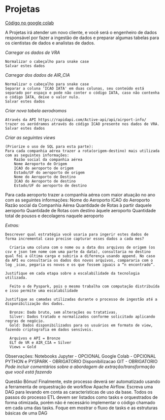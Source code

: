 # Projetas

[Código no google colab](https://colab.research.google.com/drive/17TG3qnL-Q3OmoRCAWL5BtkcslVqlVBm1?usp=sharing)

  A Projetas irá atender um novo cliente, e você será o engenheiro de dados responsável por fazer a ingestão de dados e preparar algumas tabelas para os cientistas de dados e analistas de dados.

*Carregar os dados de VRA*

	Normalizar o cabeçalho para snake case
	Salvar estes dados
	
*Carregar dos dados de AIR_CIA*

	Normalizar o cabeçalho para snake case
	Separar a coluna 'ICAO IATA' em duas colunas, seu conteúdo está separado por espaço e pode não conter o código IATA, caso não contenha o código IATA, deixe o valor nulo.
	Salvar estes dados

*Criar nova tabela aerodromos*

	Através da API https://rapidapi.com/Active-api/api/airport-info/ trazer os aeródramos através do código ICAO presente nos dados de VRA.
	Salvar estes dados

*Criar as seguintes views*

	(Priorize o uso de SQL para esta parte):
	Para cada companhia aérea trazer a rota(origem-destino) mais utilizada com as seguintes informações:
		Razão social da companhia aérea
		Nome Aeroporto de Origem
		ICAO do aeroporto de origem
		Estado/UF do aeroporto de origem
		Nome do Aeroporto de Destino
		ICAO do Aeroporto de destino
		Estado/UF do aeroporto de destino

Para cada aeroporto trazer a companhia aérea com maior atuação no ano com as seguintes informações:
	Nome do Aeroporto
	ICAO do Aeroporto
	Razão social da Companhia Aérea
	Quantidade de Rotas à partir daquele aeroporto
	Quantidade de Rotas com destino àquele aeroporto
	Quantidade total de pousos e decolagens naquele aeroporto

*Extras:*

	Descrever qual estratégia você usaria para ingerir estes dados de forma incremental caso precise capturar esses dados a cada mes?
	  
	  Criaria uma coluna com o nome ou a data dos arquivos de origem (os csv e json tem nome com uma parte da data), consultaria no destino qual foi a última carga e subiria a diferença usando append. No caso da API eu consultaria os dados dos novos arquivos, compararia com o log _icao, pegaria os novos e os que fossem iguais a “n encontrado”.
	
	Justifique em cada etapa sobre a escalabilidade da tecnologia utilizada.
	  
	  Feito o de Pyspark, pois o mesmo trabalha com computação distribuída e isso permite uma escalabilidade
	  
	Justifique as camadas utilizadas durante o processo de ingestão até a disponibilização dos dados.
	  
	  Bronze: Dado bruto, sem alterações ou tratativas.
	  Silver: Dados tratado e normalizados conforme solicitado aplicando regras de negócio.
	  Gold: Dados disponibilizados para os usuários em formato de view, fazendo criptografia em dados sensíveis.

      Arquivos e API = Bronze
      ELT de VR e AIR_CIA = Silver
      Views = Gold

Observações:
Notebooks Jupyter - OPCIONAL
Google Colab - OPCIONAL
PYTHON e PYSPARK - OBRIGATORIO 
Disponibilizacao GIT - OBRIGATORIO
*Pode incluir comentários sobre a abordagem de extração/transformação que você está fazendo*


Questão Bônus!
Finalmente, este processo deverá ser automatizado usando a ferramenta de orquestração
de workflow Apache Airflow. Escreva uma DAG para levando em conta as
características de uso da base. Todos os passos do processo ETL devem ser listados como tasks e orquestrados de forma
otimizada, porém não é necessário implementar o código chamado em cada uma das tasks.
Foque em mostrar o fluxo de tasks e as estruturas básicas de uma DAG